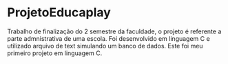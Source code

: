 # ProjetoEducaplay
Trabalho de finalização do 2 semestre da faculdade, o projeto é referente a parte admnistrativa de uma escola.
Foi desenvolvido em linguagem C e utilizado arquivo de text simulando um banco de dados.
Este foi meu primeiro projeto em linguagem C.
